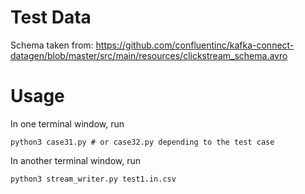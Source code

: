 # Test Data
Schema taken from: https://github.com/confluentinc/kafka-connect-datagen/blob/master/src/main/resources/clickstream_schema.avro

# Usage
In one terminal window, run
```
python3 case31.py # or case32.py depending to the test case
```
In another terminal window, run
```
python3 stream_writer.py test1.in.csv
```
